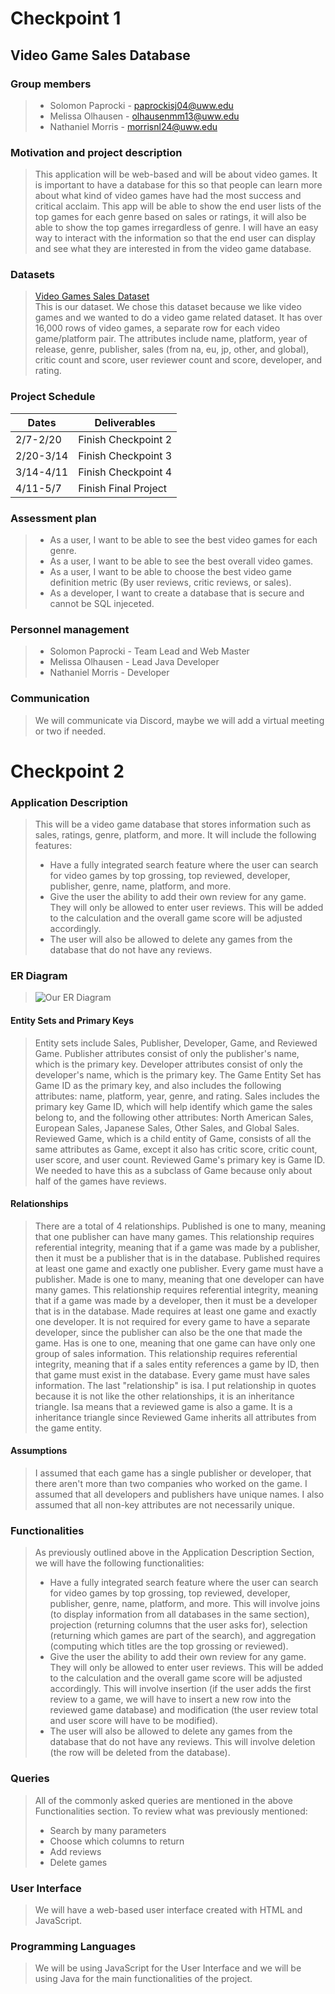 # Checkpoint 1

## Video Game Sales Database

### Group members
> + Solomon Paprocki - paprockisj04@uww.edu
> + Melissa Olhausen - olhausenmm13@uww.edu
> + Nathaniel Morris - morrisnl24@uww.edu

### Motivation and project description
> This application will be web-based and will be about video games.  It is important to have a database for this so that people can learn more about what kind of video games have had the most success and critical acclaim.  This app will be able to show the end user lists of the top games for each genre based on sales or ratings, it will also be able to show the top games irregardless of genre.  I will have an easy way to interact with the information so that the end user can display and see what they are interested in from the video game database.

### Datasets
> [Video Games Sales Dataset](https://data.world/sumitrock/video-games-sales/workspace/file?filename=Video_Games.csv)  
> This is our dataset.  We chose this dataset because we like video games and we wanted to do a video game related dataset.  It has over 16,000 rows of video games, a separate row for each video game/platform pair.  The attributes include name, platform, year of release, genre, publisher, sales (from na, eu, jp, other, and global), critic count and score, user reviewer count and score, developer, and rating.

### Project Schedule

Dates | Deliverables
--- | ---
2/7-2/20 | Finish Checkpoint 2
2/20-3/14 | Finish Checkpoint 3
3/14-4/11 | Finish Checkpoint 4
4/11-5/7 | Finish Final Project

### Assessment plan
> + As a user, I want to be able to see the best video games for each genre.
> + As a user, I want to be able to see the best overall video games.
> + As a user, I want to be able to choose the best video game definition metric (By user reviews, critic reviews, or sales).
> + As a developer, I want to create a database that is secure and cannot be SQL injeceted.

### Personnel management
> + Solomon Paprocki - Team Lead and Web Master
> + Melissa Olhausen - Lead Java Developer
> + Nathaniel Morris - Developer

### Communication
> We will communicate via Discord, maybe we will add a virtual meeting or two if needed.

# Checkpoint 2

### Application Description
> This will be a video game database that stores information such as sales, ratings, genre, platform, and more.  It will include the following features:
> + Have a fully integrated search feature where the user can search for video games by top grossing, top reviewed, developer, publisher, genre, name, platform, and more.
> + Give the user the ability to add their own review for any game.  They will only be allowed to enter user reviews.  This will be added to the calculation and the overall game score will be adjusted accordingly.
> + The user will also be allowed to delete any games from the database that do not have any reviews.

### ER Diagram
>![Our ER Diagram](https://github.com/uiyotp/cs-366-project/raw/master/video-game-sales-ERdiagram.png "Our ER Diagram")
#### Entity Sets and Primary Keys
> Entity sets include Sales, Publisher, Developer, Game, and Reviewed Game.  Publisher attributes consist of only the publisher's name, which is the primary key.  Developer attributes consist of only the developer's name, which is the primary key.  The Game Entity Set has Game ID as the primary key, and also includes the following attributes: name, platform, year, genre, and rating.  Sales includes the primary key Game ID, which will help identify which game the sales belong to, and the following other attributes: North American Sales, European Sales, Japanese Sales, Other Sales, and Global Sales.  Reviewed Game, which is a child entity of Game, consists of all the same attributes as Game, except it also has critic score, critic count, user score, and user count.  Reviewed Game's primary key is Game ID.  We needed to have this as a subclass of Game because only about half of the games have reviews.  
#### Relationships
> There are a total of 4 relationships.  Published is one to many, meaning that one publisher can have many games. This relationship requires referential integrity, meaning that if a game was made by a publisher, then it must be a publisher that is in the database.  Published requires at least one game and exactly one publisher.  Every game must have a publisher.  Made is one to many, meaning that one developer can have many games. This relationship requires referential integrity, meaning that if a game was made by a developer, then it must be a developer that is in the database.  Made requires at least one game and exactly one developer.  It is not required for every game to have a separate developer, since the publisher can also be the one that made the game.  Has is one to one, meaning that one game can have only one group of sales information.  This relationship requires referential integrity, meaning that if a sales entity references a game by ID, then that game must exist in the database.  Every game must have sales information.  The last "relationship" is isa.  I put relationship in quotes because it is not like the other relationships, it is an inheritance triangle.  Isa means that a reviewed game is also a game.  It is a inheritance triangle since Reviewed Game inherits all attributes from the game entity.
#### Assumptions
> I assumed that each game has a single publisher or developer, that there aren't more than two companies who worked on the game.  I assumed that all developers and publishers have unique names.  I also assumed that all non-key attributes are not necessarily unique.

### Functionalities
> As previously outlined above in the Application Description Section, we will have the following functionalities:
> + Have a fully integrated search feature where the user can search for video games by top grossing, top reviewed, developer, publisher, genre, name, platform, and more.  This will involve joins (to display information from all databases in the same section), projection (returning columns that the user asks for), selection (returning which games are part of the search), and aggregation (computing which titles are the top grossing or reviewed).
> + Give the user the ability to add their own review for any game.  They will only be allowed to enter user reviews.  This will be added to the calculation and the overall game score will be adjusted accordingly.  This will involve insertion (if the user adds the first review to a game, we will have to insert a new row into the reviewed game database) and modification (the user review total and user score will have to be modified).
> + The user will also be allowed to delete any games from the database that do not have any reviews.  This will involve deletion (the row will be deleted from the database).

### Queries
> All of the commonly asked queries are mentioned in the above Functionalities section.  To review what was previously mentioned:
> + Search by many parameters
> + Choose which columns to return
> + Add reviews
> + Delete games

### User Interface
> We will have a web-based user interface created with HTML and JavaScript.

### Programming Languages
> We will be using JavaScript for the User Interface and we will be using Java for the main functionalities of the project.
